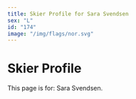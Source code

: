 ```yaml
---
title: Skier Profile for Sara Svendsen
sex: "L"
id: "174"
image: "/img/flags/nor.svg" 
---
```


# Skier Profile

This page is for: Sara Svendsen.
    